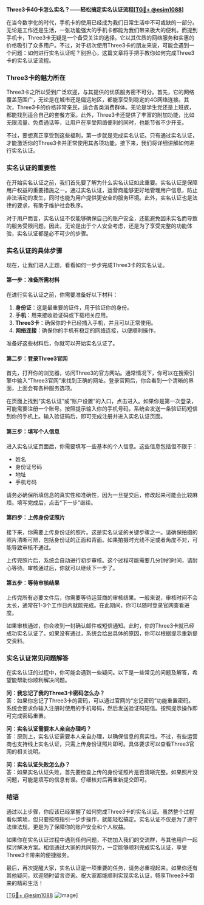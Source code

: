 **Three3卡4G卡怎么实名？——轻松搞定实名认证流程[[TG💪+ @esim1088](https://t.me/s/esim1088)]**

在当今数字化的时代，手机卡的使用已经成为我们日常生活中不可或缺的一部分。无论是工作还是生活，一张功能强大的手机卡都能为我们带来极大的便利。而提到手机卡，Three3卡无疑是一个备受关注的选择。它以其优质的网络服务和实惠的价格吸引了众多用户。不过，对于初次使用Three3卡的朋友来说，可能会遇到一个问题：如何进行实名认证呢？别担心，这篇文章将手把手教你如何完成Three3卡的实名认证流程。

### Three3卡的魅力所在

Three3卡之所以受到广泛欢迎，与其提供的优质服务密不可分。首先，它的网络覆盖范围广，无论是在城市还是偏远地区，都能享受到稳定的4G网络连接。其次，Three3卡的价格非常亲民，适合各类消费群体。无论是学生党还是上班族，都能找到适合自己的套餐方案。此外，Three3卡还提供了丰富的附加功能，比如无限流量、免费通话等，让用户在享受网络便利的同时，也能节省不少开支。

不过，要想真正享受到这些福利，第一步就是完成实名认证。只有通过实名认证，才能激活你的Three3卡并正常使用其各项功能。接下来，我们将详细讲解如何进行实名认证。

### 实名认证的重要性

在开始实名认证之前，我们首先要了解为什么实名认证如此重要。实名认证是保障用户权益的重要措施之一。通过实名认证，运营商能够更好地管理用户信息，防止非法活动的发生，同时也能为用户提供更安全的服务环境。此外，实名认证也是法律的要求，有助于维护社会秩序。

对于用户而言，实名认证不仅能够确保自己的账户安全，还能避免因未实名而导致的服务受限问题。因此，无论是出于个人安全考虑，还是为了享受完整的功能体验，实名认证都是必不可少的步骤。

### 实名认证的具体步骤

现在，让我们进入正题，看看如何一步步完成Three3卡的实名认证。

#### 第一步：准备所需材料

在进行实名认证之前，你需要准备好以下材料：

1. **身份证**：这是最重要的证件，用于验证你的身份。
2. **手机**：用来接收验证码或下载相关应用。
3. **Three3卡**：确保你的卡已经插入手机，并且可以正常使用。
4. **网络连接**：确保你的手机有稳定的网络连接，以便顺利操作。

准备好这些材料后，你就可以开始实名认证了。

#### 第二步：登录Three3官网

首先，打开你的浏览器，访问Three3的官方网站。通常情况下，你可以在搜索引擎中输入“Three3官网”来找到正确的网址。登录官网后，你会看到一个清晰的界面，上面会有各种服务选项。

在页面上找到“实名认证”或“账户设置”的入口，点击进入。如果你是第一次登录，可能需要注册一个账号。按照提示输入你的手机号码，系统会发送一条验证码短信到你的手机上。输入验证码后，即可完成注册并进入实名认证页面。

#### 第三步：填写个人信息

进入实名认证页面后，你需要填写一些基本的个人信息。这些信息包括但不限于：

- 姓名
- 身份证号码
- 地址
- 手机号码

请务必确保所填信息的真实性和准确性，因为一旦提交后，修改起来可能会比较麻烦。填写完成后，点击“下一步”继续。

#### 第四步：上传身份证照片

接下来，你需要上传身份证的照片。这是实名认证的关键步骤之一。请确保拍摄的照片清晰可辨，包括身份证的正面和背面。如果拍摄时光线不足或者角度不对，可能导致审核不通过。

上传完照片后，系统会自动进行初步审核。这个过程可能需要几分钟的时间，请耐心等待。审核通过后，你就可以继续下一步了。

#### 第五步：等待审核结果

上传完所有必要文件后，你需要等待运营商的审核结果。一般来说，审核时间不会太长，通常在1-3个工作日内就能完成。在此期间，你可以随时登录官网查看进度。

如果审核通过，你会收到一封确认邮件或短信通知。此时，你的Three3卡就已经成功实名认证了。如果没有通过，系统会给出具体的原因，你可以根据提示重新提交资料。

### 实名认证常见问题解答

在实名认证的过程中，你可能会遇到一些疑问。以下是一些常见的问题及解答，希望能帮助你顺利解决问题。

**问：我忘记了我的Three3卡密码怎么办？**  
答：如果你忘记了Three3卡的密码，可以通过官网的“忘记密码”功能重置密码。系统会要求你输入注册时使用的手机号码，然后发送验证码短信。按照提示操作即可完成密码重置。

**问：实名认证需要本人亲自办理吗？**  
答：原则上，实名认证需要本人亲自办理，以确保信息的真实性。不过，有些运营商也支持线上实名认证，只需上传身份证照片即可。具体要求可以查看Three3官网的相关说明。

**问：实名认证失败怎么办？**  
答：如果实名认证失败，首先要检查上传的身份证照片是否清晰完整。如果照片没问题，可能是填写的信息有误。仔细核对后再重新提交即可。

### 结语

通过以上步骤，你应该已经掌握了如何完成Three3卡的实名认证。虽然整个过程看似繁琐，但只要按照指引一步步操作，就能轻松搞定。实名认证不仅是为了遵守法律法规，更是为了保障你的账户安全和个人权益。

如果你在实名认证过程中遇到任何问题，不妨加入我们的交流群，与其他用户一起探讨解决方案。相信通过大家的共同努力，一定能够顺利完成实名认证，享受Three3卡带来的便捷服务。

最后，再次提醒大家，实名认证是一项重要的任务，请务必重视起来。如果你还有其他疑问，欢迎随时留言咨询。祝大家都能顺利实现实名认证，畅享Three3卡带来的精彩生活！

[[TG💪+ @esim1088](https://t.me/s/esim1088) ![Image](https://i.postimg.cc/4NQfJmqS/Snipaste-2025-05-13-00-14-12.png)]